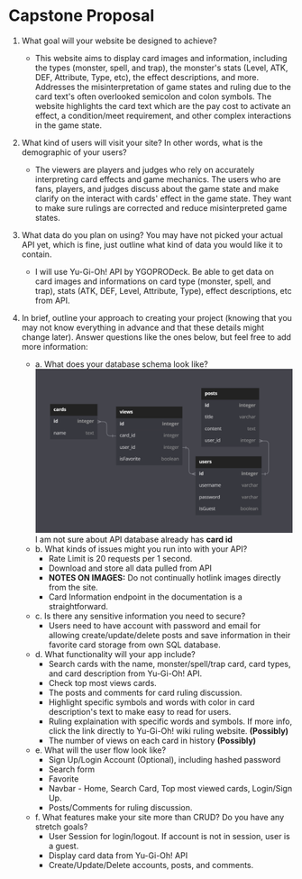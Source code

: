 # Capstone Proposal

1. What goal will your website be designed to achieve?
    - This website aims to display card images and information, including the types (monster, spell, and trap), the monster's stats (Level, ATK, DEF, Attribute, Type, etc), the effect descriptions, and more. Addresses the misinterpretation of game states and ruling due to the card text's often overlooked semicolon and colon symbols. The website highlights the card text which are the pay cost to activate an effect, a condition/meet requirement, and other complex interactions in the game state.

2. What kind of users will visit your site? In other words, what is the demographic of
your users?
    - The viewers are players and judges who rely on accurately interpreting card effects and game mechanics. The users who are fans, players, and judges discuss about the game state and make clarify on the interact with cards' effect in the game state. They want to make sure rulings are corrected and reduce misinterpreted game states.

3. What data do you plan on using? You may have not picked your actual API yet,
which is fine, just outline what kind of data you would like it to contain.
    - I will use Yu-Gi-Oh! API by YGOPRODeck. Be able to get data on card images and informations on card type (monster, spell, and trap), stats (ATK, DEF, Level, Attribute, Type), effect descriptions, etc from API. 

4. In brief, outline your approach to creating your project (knowing that you may not
know everything in advance and that these details might change later). Answer
questions like the ones below, but feel free to add more information:
    - a. What does your database schema look like?
    ![Database Schema](/images/DatabaseSchemaDesign.png)
    I am not sure about API database already has **card id**
    - b. What kinds of issues might you run into with your API?
        - Rate Limit is 20 requests per 1 second.
        - Download and store all data pulled from API
        - **NOTES ON IMAGES:** Do not continually hotlink images directly from the site.
        - Card Information endpoint in the documentation is a straightforward.
    - c. Is there any sensitive information you need to secure?
        - Users need to have account with password and email for allowing create/update/delete posts and save information in their favorite card storage from own SQL database.
    - d. What functionality will your app include?
        - Search cards with the name, monster/spell/trap card, card types, and card description from Yu-Gi-Oh! API.
        - Check top most views cards.
        - The posts and comments for card ruling discussion.
        - Highlight specific symbols and words with color in card description's text to make easy to read for users.
        - Ruling explaination with specific words and symbols. If more info, click the link directly to Yu-Gi-Oh! wiki ruling website. **(Possibly)**
        - The number of views on each card in history **(Possibly)**
    - e. What will the user flow look like?
        - Sign Up/Login Account (Optional), including hashed password
        - Search form
        - Favorite
        - Navbar - Home, Search Card, Top most viewed cards, Login/Sign Up.
        - Posts/Comments for ruling discussion.
    - f. What features make your site more than CRUD? Do you have any stretch
    goals?
        - User Session for login/logout. If account is not in session, user is a guest.
        - Display card data from Yu-Gi-Oh! API
        - Create/Update/Delete accounts, posts, and comments.
